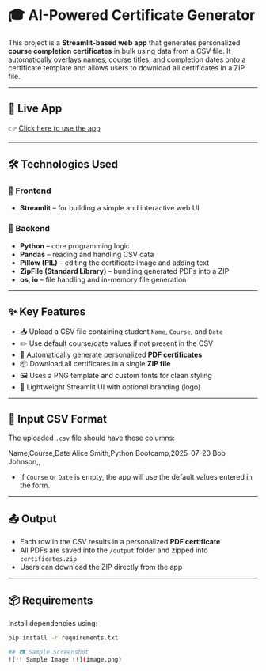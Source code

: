 # 🎓 AI-Powered Certificate Generator

This project is a **Streamlit-based web app** that generates personalized **course completion certificates** in bulk using data from a CSV file. It automatically overlays names, course titles, and completion dates onto a certificate template and allows users to download all certificates in a ZIP file.

---

## 🚀 Live App

👉 [Click here to use the app](https://palrajdeep02-ai-certificate-generator-app-owdfgc.streamlit.app/)

---

## 🛠️ Technologies Used

### 🔹 Frontend
- **Streamlit** – for building a simple and interactive web UI

### 🔹 Backend
- **Python** – core programming logic
- **Pandas** – reading and handling CSV data
- **Pillow (PIL)** – editing the certificate image and adding text
- **ZipFile (Standard Library)** – bundling generated PDFs into a ZIP
- **os, io** – file handling and in-memory file generation

---

## ✨ Key Features

- 📥 Upload a CSV file containing student `Name`, `Course`, and `Date`
- ✏️ Use default course/date values if not present in the CSV
- 📄 Automatically generate personalized **PDF certificates**
- 📦 Download all certificates in a single **ZIP file**
- 🖼️ Uses a PNG template and custom fonts for clean styling
- 🧭 Lightweight Streamlit UI with optional branding (logo)

---

## 📑 Input CSV Format

The uploaded `.csv` file should have these columns:

Name,Course,Date
Alice Smith,Python Bootcamp,2025-07-20
Bob Johnson,,

- If `Course` or `Date` is empty, the app will use the default values entered in the form.

---

## 📤 Output

- Each row in the CSV results in a personalized **PDF certificate**
- All PDFs are saved into the `/output` folder and zipped into `certificates.zip`
- Users can download the ZIP directly from the app

---

## 📦 Requirements

Install dependencies using:

```bash
pip install -r requirements.txt

## 📷 Sample Screenshot
![!! Sample Image !!](image.png)